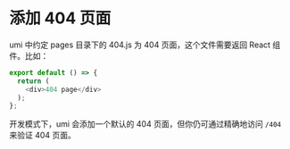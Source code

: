 # 添加 404 页面

umi 中约定 pages 目录下的 404.js 为 404 页面，这个文件需要返回 React 组件。比如：

```js
export default () => {
  return (
    <div>404 page</div>
  );
};
```

开发模式下，umi 会添加一个默认的 404 页面，但你仍可通过精确地访问 `/404` 来验证 404 页面。
